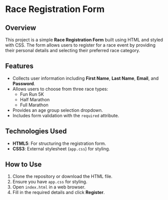 # Race Registration Form

## Overview

This project is a simple **Race Registration Form** built using HTML and styled with CSS. The form allows users to register for a race event by providing their personal details and selecting their preferred race category.

## Features

- Collects user information including **First Name**, **Last Name**, **Email**, and **Password**.
- Allows users to choose from three race types:
  - Fun Run 5K
  - Half Marathon
  - Full Marathon
- Provides an age group selection dropdown.
- Includes form validation with the `required` attribute.

## Technologies Used

- **HTML5**: For structuring the registration form.
- **CSS3**: External stylesheet (`app.css`) for styling.

## How to Use

1. Clone the repository or download the HTML file.
2. Ensure you have `app.css` for styling.
3. Open `index.html` in a web browser.
4. Fill in the required details and click **Register**.
